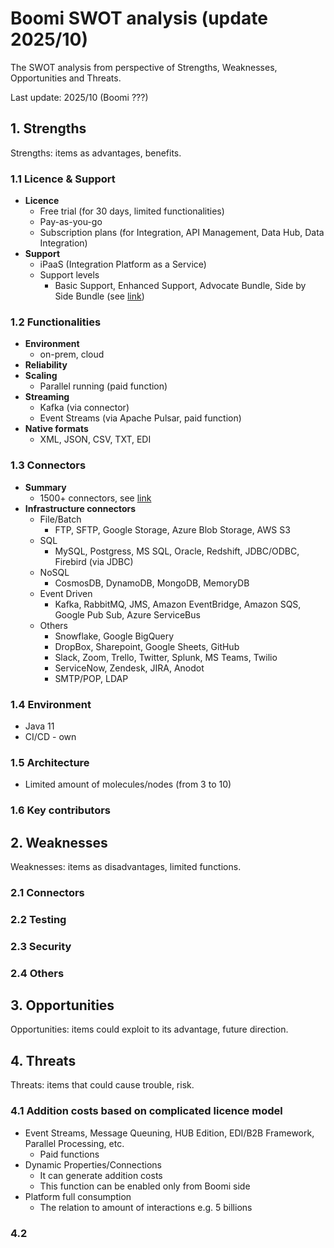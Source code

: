 # Boomi SWOT analysis (update 2025/10)

The SWOT analysis from perspective of Strengths, Weaknesses, Opportunities
and Threats.

Last update: 2025/10 (Boomi ???)

## 1. Strengths
  Strengths: items as advantages, benefits.

  ### 1.1 Licence & Support
  - **Licence**
    - Free trial (for 30 days, limited functionalities)
    - Pay-as-you-go
    - Subscription plans (for Integration, API Management, Data Hub, Data Integration)
  - **Support**
    - iPaaS (Integration Platform as a Service)
    - Support levels
      - Basic Support, Enhanced Support, Advocate Bundle, Side by Side Bundle (see [link](https://boomi.com/services/support/))

  ### 1.2 Functionalities
  - **Environment**
    - on-prem, cloud
  - **Reliability**
  - **Scaling**
    - Parallel running (paid function)
  - **Streaming**
    - Kafka (via connector)
    - Event Streams (via Apache Pulsar, paid function)
  - **Native formats**
    - XML, JSON, CSV, TXT, EDI

  ### 1.3 Connectors
  - **Summary**
    - 1500+ connectors, see [link](https://boomi.com/connectors/)
  - **Infrastructure connectors**
    - File/Batch
      - FTP, SFTP, Google Storage, Azure Blob Storage, AWS S3
    - SQL
      - MySQL, Postgress, MS SQL, Oracle, Redshift, JDBC/ODBC, Firebird (via JDBC)
    - NoSQL
      - CosmosDB, DynamoDB, MongoDB, MemoryDB
    - Event Driven
      - Kafka, RabbitMQ, JMS, Amazon EventBridge, Amazon SQS, Google Pub Sub, Azure ServiceBus
    - Others
      - Snowflake, Google BigQuery
      - DropBox, Sharepoint, Google Sheets, GitHub
      - Slack, Zoom, Trello, Twitter, Splunk, MS Teams, Twilio
      - ServiceNow, Zendesk, JIRA, Anodot
      - SMTP/POP, LDAP

  ### 1.4 Environment
  - Java 11
  - CI/CD - own

  ### 1.5 Architecture
  - Limited amount of molecules/nodes (from 3 to 10)

  ### 1.6 Key contributors

## 2. Weaknesses
  Weaknesses: items as disadvantages, limited functions.

  ### 2.1 Connectors

  ### 2.2 Testing

  ### 2.3 Security

  ### 2.4 Others

## 3. Opportunities
  Opportunities: items could exploit to its advantage, future direction.

## 4. Threats
  Threats: items that could cause trouble, risk.
  
  ### 4.1 Addition costs based on complicated licence model
  - Event Streams, Message Queuning, HUB Edition, EDI/B2B Framework, Parallel Processing, etc.
    - Paid functions
  - Dynamic Properties/Connections
    - It can generate addition costs
    - This function can be enabled only from Boomi side
  - Platform full consumption
    - The relation to amount of interactions e.g. 5 billions
  
  ### 4.2